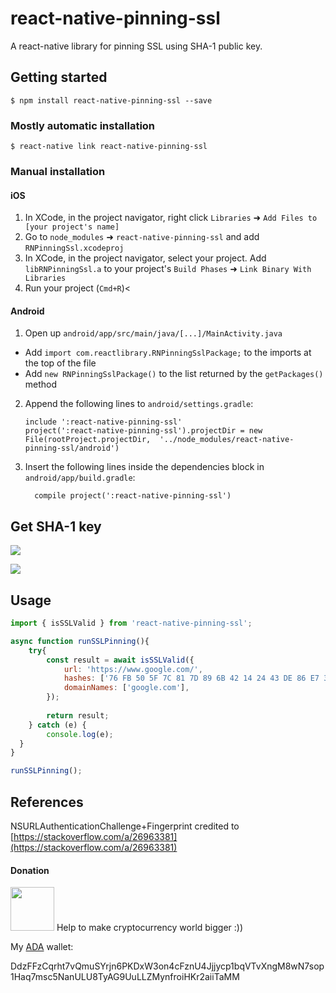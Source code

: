 # react-native-pinning-ssl
A react-native library for pinning SSL using SHA-1 public key.

## Getting started

`$ npm install react-native-pinning-ssl --save`

### Mostly automatic installation

`$ react-native link react-native-pinning-ssl`

### Manual installation


#### iOS

1. In XCode, in the project navigator, right click `Libraries` ➜ `Add Files to [your project's name]`
2. Go to `node_modules` ➜ `react-native-pinning-ssl` and add `RNPinningSsl.xcodeproj`
3. In XCode, in the project navigator, select your project. Add `libRNPinningSsl.a` to your project's `Build Phases` ➜ `Link Binary With Libraries`
4. Run your project (`Cmd+R`)<

#### Android

1. Open up `android/app/src/main/java/[...]/MainActivity.java`
  - Add `import com.reactlibrary.RNPinningSslPackage;` to the imports at the top of the file
  - Add `new RNPinningSslPackage()` to the list returned by the `getPackages()` method
2. Append the following lines to `android/settings.gradle`:
  	```
  	include ':react-native-pinning-ssl'
  	project(':react-native-pinning-ssl').projectDir = new File(rootProject.projectDir, 	'../node_modules/react-native-pinning-ssl/android')
  	```
3. Insert the following lines inside the dependencies block in `android/app/build.gradle`:
  	```
      compile project(':react-native-pinning-ssl')
  	```

## Get SHA-1 key
![](https://raw.githubusercontent.com/nlt2390/react-native-pinning-ssl/master/getKey1.jpg)

![](https://raw.githubusercontent.com/nlt2390/react-native-pinning-ssl/master/getKey2.jpg)


## Usage
```javascript
import { isSSLValid } from 'react-native-pinning-ssl';

async function runSSLPinning(){
	try{
		const result = await isSSLValid({
			url: 'https://www.google.com/',
			hashes: ['76 FB 50 5F 7C 81 7D 89 6B 42 14 24 43 DE 86 E7 3C D9 85 5F'],
			domainNames: ['google.com'],
		});
		
		return result;
	} catch (e) {
		console.log(e);
  }
}

runSSLPinning();
```

## References

NSURLAuthenticationChallenge+Fingerprint credited to [https://stackoverflow.com/a/26963381](https://stackoverflow.com/a/26963381)


#### Donation
<img src="https://www.cardanohub.org/wp-content/uploads/2017/07/cardano-symbol-150x150.png" width="70"/>
Help to make cryptocurrency world bigger :))

My <a href="https://www.cardanohub.org/en/home/" target="_blank">ADA</a> wallet: 

DdzFFzCqrht7vQmuSYrjn6PKDxW3on4cFznU4Jjjycp1bqVTvXngM8wN7sop1Haq7msc5NanULU8TyAG9UuLLZMynfroiHKr2aiiTaMM